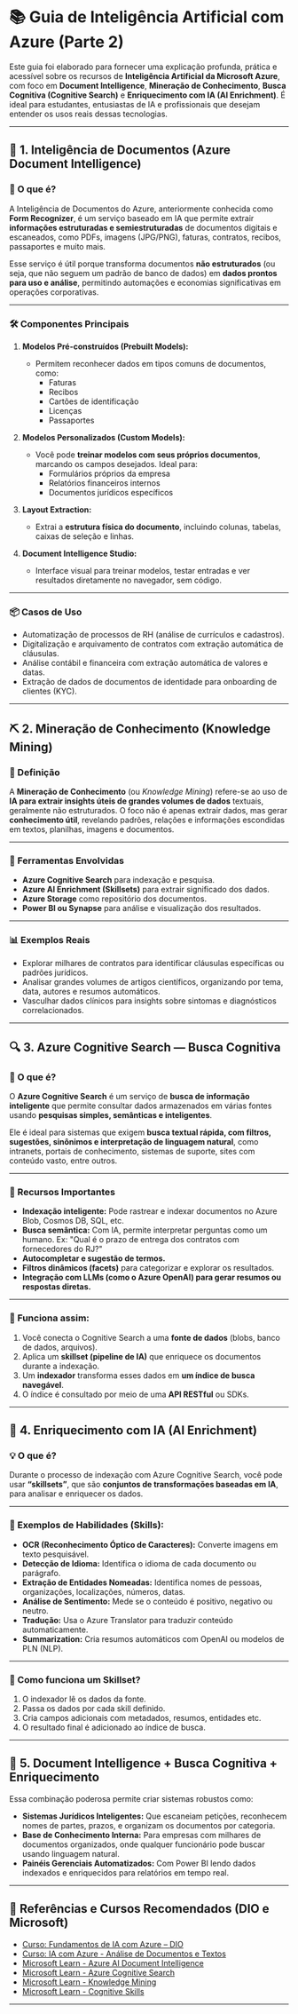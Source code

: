 # 📚 Guia de Inteligência Artificial com Azure (Parte 2)

Este guia foi elaborado para fornecer uma explicação profunda, prática e acessível sobre os recursos de **Inteligência Artificial da Microsoft Azure**, com foco em **Document Intelligence**, **Mineração de Conhecimento**, **Busca Cognitiva (Cognitive Search)** e **Enriquecimento com IA (AI Enrichment)**. É ideal para estudantes, entusiastas de IA e profissionais que desejam entender os usos reais dessas tecnologias.

---

## 🧾 1. Inteligência de Documentos (Azure Document Intelligence)

### 🧠 O que é?

A Inteligência de Documentos do Azure, anteriormente conhecida como **Form Recognizer**, é um serviço baseado em IA que permite extrair **informações estruturadas e semiestruturadas** de documentos digitais e escaneados, como PDFs, imagens (JPG/PNG), faturas, contratos, recibos, passaportes e muito mais.

Esse serviço é útil porque transforma documentos **não estruturados** (ou seja, que não seguem um padrão de banco de dados) em **dados prontos para uso e análise**, permitindo automações e economias significativas em operações corporativas.

---

### 🛠️ Componentes Principais

1. **Modelos Pré-construídos (Prebuilt Models):**
    - Permitem reconhecer dados em tipos comuns de documentos, como:
        - Faturas
        - Recibos
        - Cartões de identificação
        - Licenças
        - Passaportes

2. **Modelos Personalizados (Custom Models):**
    - Você pode **treinar modelos com seus próprios documentos**, marcando os campos desejados. Ideal para:
        - Formulários próprios da empresa
        - Relatórios financeiros internos
        - Documentos jurídicos específicos

3. **Layout Extraction:**
    - Extrai a **estrutura física do documento**, incluindo colunas, tabelas, caixas de seleção e linhas.

4. **Document Intelligence Studio:**
    - Interface visual para treinar modelos, testar entradas e ver resultados diretamente no navegador, sem código.

---

### 📦 Casos de Uso

- Automatização de processos de RH (análise de currículos e cadastros).
- Digitalização e arquivamento de contratos com extração automática de cláusulas.
- Análise contábil e financeira com extração automática de valores e datas.
- Extração de dados de documentos de identidade para onboarding de clientes (KYC).

---

## ⛏️ 2. Mineração de Conhecimento (Knowledge Mining)

### 🧠 Definição

A **Mineração de Conhecimento** (ou *Knowledge Mining*) refere-se ao uso de **IA para extrair insights úteis de grandes volumes de dados** textuais, geralmente não estruturados. O foco não é apenas extrair dados, mas gerar **conhecimento útil**, revelando padrões, relações e informações escondidas em textos, planilhas, imagens e documentos.

---

### 🚀 Ferramentas Envolvidas

- **Azure Cognitive Search** para indexação e pesquisa.
- **Azure AI Enrichment (Skillsets)** para extrair significado dos dados.
- **Azure Storage** como repositório dos documentos.
- **Power BI ou Synapse** para análise e visualização dos resultados.

---

### 📊 Exemplos Reais

- Explorar milhares de contratos para identificar cláusulas específicas ou padrões jurídicos.
- Analisar grandes volumes de artigos científicos, organizando por tema, data, autores e resumos automáticos.
- Vasculhar dados clínicos para insights sobre sintomas e diagnósticos correlacionados.

---

## 🔍 3. Azure Cognitive Search — Busca Cognitiva

### 📖 O que é?

O **Azure Cognitive Search** é um serviço de **busca de informação inteligente** que permite consultar dados armazenados em várias fontes usando **pesquisas simples, semânticas e inteligentes**.

Ele é ideal para sistemas que exigem **busca textual rápida, com filtros, sugestões, sinônimos e interpretação de linguagem natural**, como intranets, portais de conhecimento, sistemas de suporte, sites com conteúdo vasto, entre outros.

---

### 🔧 Recursos Importantes

- **Indexação inteligente:** Pode rastrear e indexar documentos no Azure Blob, Cosmos DB, SQL, etc.
- **Busca semântica:** Com IA, permite interpretar perguntas como um humano. Ex: "Qual é o prazo de entrega dos contratos com fornecedores do RJ?"
- **Autocompletar e sugestão de termos.**
- **Filtros dinâmicos (facets)** para categorizar e explorar os resultados.
- **Integração com LLMs (como o Azure OpenAI) para gerar resumos ou respostas diretas.**

---

### 🔗 Funciona assim:

1. Você conecta o Cognitive Search a uma **fonte de dados** (blobs, banco de dados, arquivos).
2. Aplica um **skillset (pipeline de IA)** que enriquece os documentos durante a indexação.
3. Um **indexador** transforma esses dados em **um índice de busca navegável**.
4. O índice é consultado por meio de uma **API RESTful** ou SDKs.

---

## 🧠 4. Enriquecimento com IA (AI Enrichment)

### 💡 O que é?

Durante o processo de indexação com Azure Cognitive Search, você pode usar **“skillsets”**, que são **conjuntos de transformações baseadas em IA**, para analisar e enriquecer os dados.

---

### 🧩 Exemplos de Habilidades (Skills):

- **OCR (Reconhecimento Óptico de Caracteres):** Converte imagens em texto pesquisável.
- **Detecção de Idioma:** Identifica o idioma de cada documento ou parágrafo.
- **Extração de Entidades Nomeadas:** Identifica nomes de pessoas, organizações, localizações, números, datas.
- **Análise de Sentimento:** Mede se o conteúdo é positivo, negativo ou neutro.
- **Tradução:** Usa o Azure Translator para traduzir conteúdo automaticamente.
- **Summarization:** Cria resumos automáticos com OpenAI ou modelos de PLN (NLP).

---

### 🧱 Como funciona um Skillset?

1. O indexador lê os dados da fonte.
2. Passa os dados por cada skill definido.
3. Cria campos adicionais com metadados, resumos, entidades etc.
4. O resultado final é adicionado ao índice de busca.

---

## 🧪 5. Document Intelligence + Busca Cognitiva + Enriquecimento

Essa combinação poderosa permite criar sistemas robustos como:

- **Sistemas Jurídicos Inteligentes:** Que escaneiam petições, reconhecem nomes de partes, prazos, e organizam os documentos por categoria.
- **Base de Conhecimento Interna:** Para empresas com milhares de documentos organizados, onde qualquer funcionário pode buscar usando linguagem natural.
- **Painéis Gerenciais Automatizados:** Com Power BI lendo dados indexados e enriquecidos para relatórios em tempo real.

---

## 📘 Referências e Cursos Recomendados (DIO e Microsoft)

- [Curso: Fundamentos de IA com Azure – DIO](https://www.dio.me)
- [Curso: IA com Azure - Análise de Documentos e Textos](https://www.dio.me)
- [Microsoft Learn - Azure AI Document Intelligence](https://learn.microsoft.com/en-us/azure/ai-services/document-intelligence/)
- [Microsoft Learn - Azure Cognitive Search](https://learn.microsoft.com/en-us/azure/search/search-what-is-azure-search)
- [Microsoft Learn - Knowledge Mining](https://learn.microsoft.com/en-us/azure/search/knowledge-mining-overview)
- [Microsoft Learn - Cognitive Skills](https://learn.microsoft.com/en-us/azure/search/cognitive-search-concept-intro)

---
